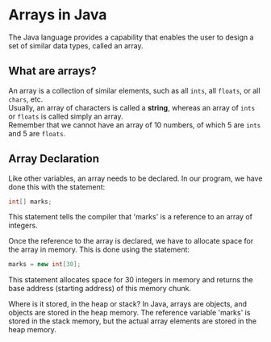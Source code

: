 # Arrays in Java

The Java language provides a capability that enables the user to design a set of similar data types, called an array.

## What are arrays?

An array is a collection of similar elements, such as all `ints`, all `floats`, or all `chars`, etc.  
Usually, an array of characters is called a **string**, whereas an array of `ints` or `floats` is called simply an array.  
Remember that we cannot have an array of 10 numbers, of which 5 are `ints` and 5 are `floats`.

## Array Declaration

Like other variables, an array needs to be declared. In our program, we have done this with the statement:

```java
int[] marks;
```
This statement tells the compiler that 'marks' is a reference to an array of integers.

Once the reference to the array is declared, we have to allocate space for the array in memory. This is done using the statement:

```java
marks = new int[30];
```
This statement allocates space for 30 integers in memory and returns the base address (starting address) of this memory chunk.

Where is it stored, in the heap or stack?
In Java, arrays are objects, and objects are stored in the heap memory. 
The reference variable 'marks' is stored in the stack memory, but the actual array elements are stored in the heap memory.